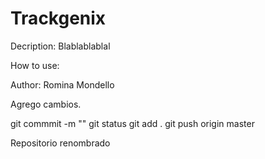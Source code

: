 # Trackgenix

Decription:
Blablablablal

How to use:


Author:
Romina Mondello

Agrego cambios.

git commmit -m ""
git status
git add .
git push origin master


Repositorio renombrado
